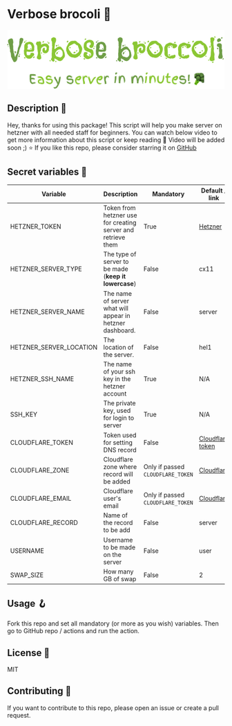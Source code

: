 # Verbose brocoli 🥦
<center>
	<img src="logo.png" alt="logo.png does not found!" />
</center>

## Description 📙

Hey, thanks for using this package! This script will help you make server on hetzner with all needed staff for beginners. You can watch below video to get more information about this script or keep reading 📖
Video will be added soon ;)
⭐ If you like this repo, please consider starring it on [GitHub](https://github.com/Shirobachi/verbose-broccoli)

## Secret variables 🤫

| Variable                | Description                                                  | Mandatory                         | Default / link                                                     | Other                                                                                       |
| ----------------------- | ------------------------------------------------------------ | --------------------------------- | ------------------------------------------------------------------ | ------------------------------------------------------------------------------------------- |
| HETZNER_TOKEN           | Token from hetzner use for creating server and retrieve them | True                              | [Hetzner](https://console.hetzner.cloud/projects)                  | [See how to generate token](https://imgur.com/a/VhHQjJ9)                                    |
| HETZNER_SERVER_TYPE     | The type of server to be made (**keep it lowercase**)        | False                             | cx11                                                               | [List with all codes!](https://www.hetzner.com/cloud)                                       |
| HETZNER_SERVER_NAME     | The name of server what will appear in hetzner dashboard.    | False                             | server                                                             | Spaces are disallowed                                                                       |
| HETZNER_SERVER_LOCATION | The location of the server.                                  | False                             | hel1                                                               | [There is list of all locations.](https://docs.hetzner.com/cloud/general/locations/)        |
| HETZNER_SSH_NAME        | The name of your ssh key in the hetzner account              | True                              | N/A                                                                | [See how to generate key-pair and add to hetzner](https://imgur.com/OstY28w)                |
| SSH_KEY                 | The private key, used for login to server                    | True                              | N/A                                                                | First generate key pair as for `HETZNER_SSH_NAME` then do [this](https://imgur.com/SSdm85z) |
| CLOUDFLARE_TOKEN        | Token used for setting DNS record                            | False                             | [Cloudflare token](https://dash.cloudflare.com/profile/api-tokens) | [Click me to see how!](https://imgur.com/brNK4nv)                                           |
| CLOUDFLARE_ZONE         | Cloudflare zone where record will be added                   | Only if passed `CLOUDFLARE_TOKEN` | [Cloudflare](https://dash.cloudflare.com)                          | [Click me to see how!](https://i.imgur.com/GwSNcp1.png)                                     |
| CLOUDFLARE_EMAIL        | Cloudflare user's email                                      | Only if passed `CLOUDFLARE_TOKEN` | [Cloudflare](https://dash.cloudflare.com)                          | [Click me to see how!](https://i.imgur.com/TSMDFgM.png)                                     |
| CLOUDFLARE_RECORD       | Name of the record to be add                                 | False                             | server                                                             | N/A                                                                                         |
| USERNAME                | Username to be made on the server                            | False                             | user                                                               | N/A                                                                                         |
| SWAP_SIZE               | How many GB of swap                                          | False                             | 2                                                                  | N/A                                                                                         |

## Usage 🪝

Fork this repo and set all mandatory (or more as you wish) variables. Then go to GitHub repo / actions and run the action.

## License 📝

MIT

## Contributing 🧰

If you want to contribute to this repo, please open an issue or create a pull request.